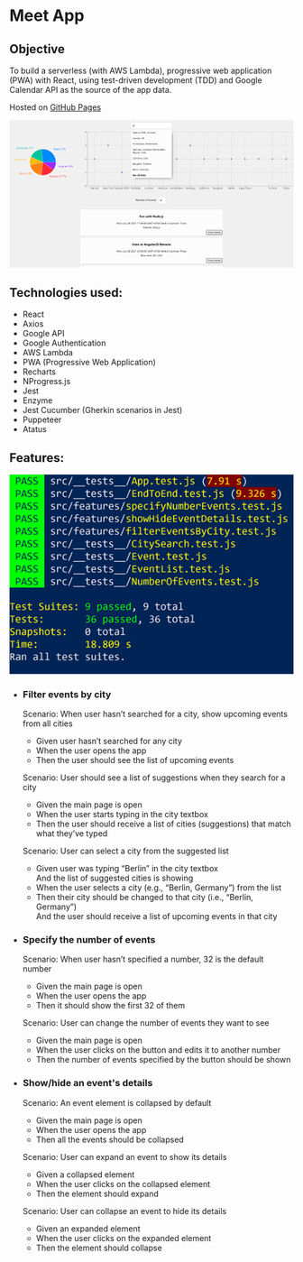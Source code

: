 # Meet App


## Objective
To build a serverless (with AWS Lambda), progressive web application (PWA) with React, using test-driven development (TDD) and Google Calendar API as the source of the app data.

Hosted on [GitHub Pages](https://eloi-perez.github.io/meet "GitHub Pages")

![web image](https://github.com/Eloi-Perez/meet/blob/assets/meet-app.png)

## Technologies used:
* React
* Axios
* Google API
* Google Authentication
* AWS Lambda
* PWA (Progressive Web Application)
* Recharts
* NProgress.js
* Jest
* Enzyme
* Jest Cucumber (Gherkin scenarios in Jest)
* Puppeteer
* Atatus




## Features:

![web image](https://github.com/Eloi-Perez/meet/blob/assets/all_test_pass.png)

<ul>
    <li>
        <h3>Filter events by city</h3>
        <p>Scenario: When user hasn’t searched for a city, show upcoming events from all cities</p>
        <ul>
            <li>Given user hasn’t searched for any city</li>
            <li>When the user opens the app </li>
            <li>Then the user should see the list of upcoming events</li>
        </ul>
        <p>Scenario: User should see a list of suggestions when they search for a city</p>
        <ul>
            <li>Given the main page is open</li>
            <li>When the user starts typing in the city textbox</li>
            <li>Then the user should receive a list of cities (suggestions) that match what they’ve
                typed</li>
        </ul>
        <p>Scenario: User can select a city from the suggested list</p>
        <ul>
            <li>Given user was typing “Berlin” in the city textbox<br>And the list of suggested cities
                is showing</li>
            <li>When the user selects a city (e.g., “Berlin, Germany”) from the list</li>
            <li>Then their city should be changed to that city (i.e., “Berlin, Germany”)<br>And the
                user should receive a list of upcoming events in that city</li>
        </ul>
    </li>
    <li>
        <h3>Specify the number of events</h3>
        <p>Scenario: When user hasn’t specified a number, 32 is the default number</p>
        <ul>
            <li>Given the main page is open</li>
            <li>When the user opens the app</li>
            <li>Then it should show the first 32 of them</li>
        </ul>
        <p>Scenario: User can change the number of events they want to see</p>
        <ul>
            <li>Given the main page is open</li>
            <li>When the user clicks on the button and edits it to another number </li>
            <li>Then the number of events specified by the button should be shown</li>
        </ul>
    </li>
    <li>
        <h3>Show/hide an event's details</h3>
        <p>Scenario: An event element is collapsed by default</p>
        <ul>
            <li>Given the main page is open</li>
            <li>When the user opens the app</li>
            <li>Then all the events should be collapsed</li>
        </ul>
        <p>Scenario: User can expand an event to show its details</p>
        <ul>
            <li>Given a collapsed element</li>
            <li>When the user clicks on the collapsed element</li>
            <li>Then the element should expand</li>
        </ul>
        <p>Scenario: User can collapse an event to hide its details</p>
        <ul>
            <li>Given an expanded element</li>
            <li>When the user clicks on the expanded element</li>
            <li>Then the element should collapse</li>
        </ul>
    </li>
</ul>

